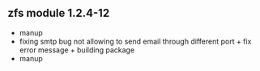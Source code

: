 ## zfs module 1.2.4-12

* manup
* fixing smtp bug not allowing to send email through different port + fix error message + building package
* manup